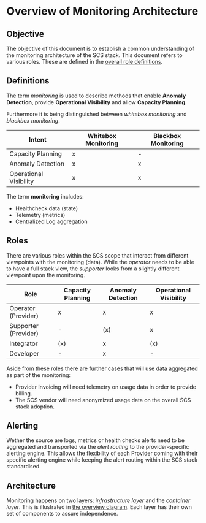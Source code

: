 # Overview of Monitoring Architecture

## Objective

The objective of this document is to establish a common understanding of the monitoring architecture of the SCS stack. This document refers to various roles. These are defined in the [overall role definitions](https://github.com/SovereignCloudStack/standards/blob/master/Drafts/terms_and_roles_identity_and_access_management.md).

## Definitions

The term _monitoring_ is used to describe methods that enable **Anomaly Detection**, provide
**Operational Visibility** and allow **Capacity Planning**.

Furthermore it is being distinguished between _whitebox monitoring_ and _blackbox monitoring_.

| Intent                 | Whitebox Monitoring | Blackbox Monitoring |
| ---------------------- | ------------------- | ------------------- |
| Capacity Planning      | x                   | -                   |
| Anomaly Detection      | x                   | x                   |
| Operational Visibility | x                   | x                   |

The term **monitoring** includes:

- Healthcheck data (state)
- Telemetry (metrics)
- Centralized Log aggregation

## Roles

There are various roles within the SCS scope that interact from different viewpoints with the monitoring (data). While the _operator_ needs to be able to have a full stack view, the _supporter_ looks from a slightly different viewpoint upon the monitoring.

| Role                 | Capacity Planning | Anomaly Detection | Operational Visibility |
| -------------------- | ----------------- | ----------------- | ---------------------- |
| Operator (Provider)  | x                 | x                 | x                      |
| Supporter (Provider) | -                 | (x)               | x                      |
| Integrator           | (x)               | x                 | (x)                    |
| Developer            | -                 | x                 | -                      |

Aside from these roles there are further cases that will use data aggregated as part of the monitoring:

- Provider Invoicing will need telemetry on usage data in order to provide billing.
- The SCS vendor will need anonymized usage data on the overall SCS stack adoption.

## Alerting

Wether the source are logs, metrics or health checks alerts need to be aggregated and transported via the _alert routing_ to the provider-specific alerting engine. This allows the flexibility of each Provider coming with their specific alerting engine while keeping the alert routing within the SCS stack standardised.

## Architecture

Monitoring happens on two layers: _infrastructure layer_ and the _container layer_. This is illustrated in [the overview diagram](https://github.com/SovereignCloudStack/standards/blob/1fb174da1ee906f0da6a8bbefbd3d95884df5669/Drafts/overview_monitoring_architecture.svg).
Each layer has their own set of components to assure independence.
